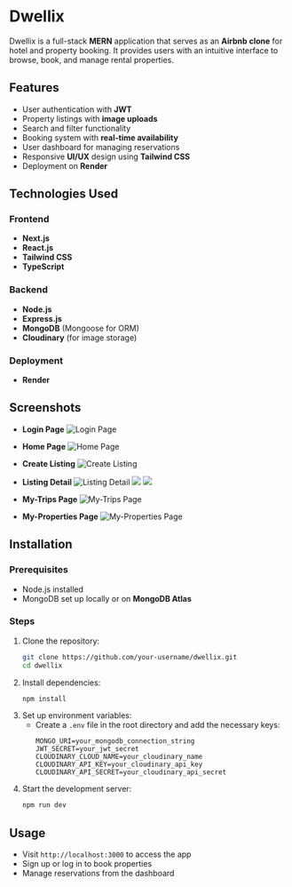 # Dwellix

Dwellix is a full-stack **MERN** application that serves as an **Airbnb clone** for hotel and property booking. It provides users with an intuitive interface to browse, book, and manage rental properties.

## Features

- User authentication with **JWT**
- Property listings with **image uploads**
- Search and filter functionality
- Booking system with **real-time availability**
- User dashboard for managing reservations
- Responsive **UI/UX** design using **Tailwind CSS**
- Deployment on **Render**

## Technologies Used

### Frontend
- **Next.js**
- **React.js**
- **Tailwind CSS**
- **TypeScript**

### Backend
- **Node.js**
- **Express.js**
- **MongoDB** (Mongoose for ORM)
- **Cloudinary** (for image storage)

### Deployment
- **Render** 

## Screenshots
- **Login Page** 
![Login Page](https://res.cloudinary.com/dkk2rer7z/image/upload/v1740573906/samples/Screenshot_2025-02-26_180500_bhna8f.png)

- **Home Page** 
![Home Page](https://res.cloudinary.com/dkk2rer7z/image/upload/v1740573906/samples/Screenshot_2025-02-26_180500_bhna8f.png)

- **Create Listing** 
![Create Listing](https://res.cloudinary.com/dkk2rer7z/image/upload/v1740573939/samples/Screenshot_2025-02-26_180634_zm6i2a.png)

- **Listing Detail** 
![Listing Detail](https://res.cloudinary.com/dkk2rer7z/image/upload/v1740573958/samples/Screenshot_2025-02-26_180710_gsobrb.png)
![](https://res.cloudinary.com/dkk2rer7z/image/upload/v1740573958/samples/Screenshot_2025-02-26_180728_hk7iym.png)
![](https://res.cloudinary.com/dkk2rer7z/image/upload/v1740573958/samples/Screenshot_2025-02-26_180744_bpo3rh.png)

- **My-Trips Page** 
![My-Trips Page](https://res.cloudinary.com/dkk2rer7z/image/upload/v1740573939/samples/Screenshot_2025-02-26_180611_xkoxdt.png)

- **My-Properties Page** 
![My-Properties Page](https://res.cloudinary.com/dkk2rer7z/image/upload/v1740573939/samples/Screenshot_2025-02-26_180611_xkoxdt.png)

## Installation

### Prerequisites
- Node.js installed
- MongoDB set up locally or on **MongoDB Atlas**

### Steps
1. Clone the repository:
   ```bash
   git clone https://github.com/your-username/dwellix.git
   cd dwellix
   ```
2. Install dependencies:
   ```bash
   npm install
   ```
3. Set up environment variables:
   - Create a `.env` file in the root directory and add the necessary keys:
     ```plaintext
     MONGO_URI=your_mongodb_connection_string
     JWT_SECRET=your_jwt_secret
     CLOUDINARY_CLOUD_NAME=your_cloudinary_name
     CLOUDINARY_API_KEY=your_cloudinary_api_key
     CLOUDINARY_API_SECRET=your_cloudinary_api_secret
     ```
4. Start the development server:
   ```bash
   npm run dev
   ```

## Usage
- Visit `http://localhost:3000` to access the app
- Sign up or log in to book properties
- Manage reservations from the dashboard



